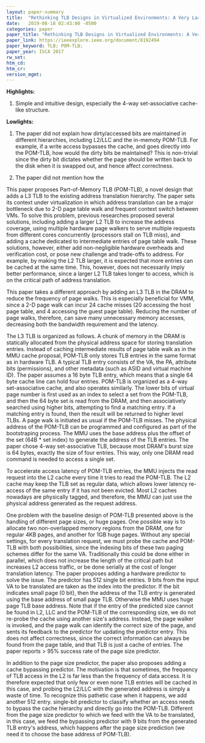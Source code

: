 ```yaml
---
layout: paper-summary
title:  "Rethinking TLB Designs in Virtualized Environments: A Very Large Part-of-Memory TLB"
date:   2019-08-18 02:43:00 -0500
categories: paper
paper_title: "Rethinking TLB Designs in Virtualized Environments: A Very Large Part-of-Memory TLB"
paper_link: https://ieeexplore.ieee.org/document/8192494
paper_keyword: TLB; POM-TLB; 
paper_year: ISCA 2017
rw_set: 
htm_cd: 
htm_cr: 
version_mgmt: 
---
```


**Highlights:**

1. Simple and intuitive design, especially the 4-way set-associative cache-like structure.

**Lowlights:**

1. The paper did not explain how dirty/accessed bits are maintained in different hierarchies, including L2/LLC
   and the in-memoty POM-TLB. For example, if a write access bypasses the cache, and goes directly into the POM-TLB,
   how would the dirty bits be maintained? This is non-trivial since the dirty bit dictates whether the page
   should be written back to the disk when it is swapped out, and hence affect correctness.

2. The paper did not mention how the 

This paper proposes Part-of-Memory TLB (POM-TLB), a novel design that adds a L3 TLB to the existing address translation
hierarchy. The paper sets its context under virtualization in which address translation can be a major bottleneck
due to 2-D page table walk and frequent context switch between VMs. To solve this problem, previous researches proposed 
several solutions, including adding a larger L2 TLB to increase the address coverage, using multiple hardware page walkers 
to serve multiple requests from different cores concurrently (processors stall on TLB miss), and adding a cache dedicated 
to intermediate entries of page table walk. These solutions, however, either add non-negligible hardware overheads and 
verification cost, or pose new challenge and trade-offs to address. For example, by making the L2 TLB larger, it is 
expected that more entries can be cached at the same time. This, however, does not necessarily imply better performance, 
since a larger L2 TLB takes longer to access, which is on the critical path of address translation. 

This paper takes a different approach by adding an L3 TLB in the DRAM to reduce the frequency of page walks. This is 
especially beneficial for VMM, since a 2-D page walk can incur 24 cache misses (20 accessing the host page table,
and 4 accessing the guest page table). Reducing the number of page walks, therefore, can save many unnecessary memory
accesses, decreasing both the bandwidth requirement and the latency. 

The L3 TLB is organized as follows. A chunk of memory in the DRAM is statically allocated from the physical address space 
for storing translation entries. Instead of caching intermediate results of page table walk as in the MMU cache proposal, 
POM-TLB only stores TLB entries in the same format as in hardware TLB. A typical TLB entry consists of the VA, the PA,
attribute bits (permissions), and other metadata (such as ASID and virtual machine ID). The paper assumes a 16 byte TLB
entry, which means that a single 64 byte cache line can hold four entries. POM-TLB is organized as a 4-way set-associative 
cache, and also operates similarly. The lower bits of virtual page number is first used as an index to select a set from
the POM-TLB, and then the 64 byte set is read from the DRAM, and then associatively searched using higher bits, attempting 
to find a matching entry. If a matching entry is found, then the result will be returned to higher level TLBs. A page 
walk is initiated as usual if the POM-TLB misses. The physical address of the POM-TLB can be programmed and configured
as part of the bootstraping process. The MMU uses the base address plus the offset of the set (64B * set index) to generate
the address of the TLB entries. The paper chose 4-way set-associative TLB, because most DRAM's burst size is 64 bytes,
exactly the size of four entries. This way, only one DRAM read command is needed to access a single set.

To accelerate access latency of POM-TLB entries, the MMU injects the read request into the L2 cache every time it tries
to read the POM-TLB. The L2 cache may keep the TLB set as regular data, which allows lower latency re-access of the 
same entry if it has not been evicted. Most L2 caches nowadays are physically tagged, and therefore, the MMU can just
use the physical address generated as the request address.

One problem with the baseline design of POM-TLB presented above is the handling of different page sizes, or huge pages. 
One possible way is to allocate two non-overlapped memory regions from the DRAM, one for regular 4KB pages, and another
for 1GB huge pages. Without any special settings, for every translation request, we must probe the cache and POM-TLB with
both possibilities, since the indexing bits of these two paging schemes differ for the same VA. Traditionally this could 
be done either in parallel, which does not increase the length of the critical path but increases L2 access traffic, or 
be done serially at the cost of longer translation latency. The paper proposes adding a hardware predictor to solve the 
issue. The predictor has 512 single bit entries. 9 bits from the input VA to be translated are taken as the index into the 
predictor. If the bit indicates small page (0 bit), then the address of the TLB entry is generated using the base address
of small page TLB. Otherwise the MMU uses huge page TLB base address. Note that if the entry of the predicted size cannot 
be found in L2, LLC and the POM-TLB of the corresponding size, we do not re-probe the cache using another size's address. 
Instead, the page walker is invoked, and the page walk can identify the correct size of the page, and sents its feedback to 
the predictor for updating the predictor entry. This does not affect correctness, since the correct information can always 
be found from the page table, and that TLB is just a cache of entries. The paper reports > 95% success rate of the page
size predictor.

In addition to the page size predictor, the paper also proposes adding a cache bypassing predictor. The motivation is that
sometimes, the frequency of TLB access in the L2 is far less than the frequency of data access. It is therefore expected 
that only few or even none TLB entries will be cached in this case, and probing the L2/LLC with the generated address 
is simply a waste of time. To recognize this pathetic case when it happens, we add another 512 entry. single-bit predictor
to classify whether an access needs to bypass the cache hierarchy and directly go into the POM-TLB. Different from the 
page size predictor to which we feed with the VA to be translated, in this case, we feed the bypassing predictor with
9 bits from the generated TLB entry's address, which happens after the page size prediction (we need it to choose the 
base address of POM-TLB). 
